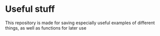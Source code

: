 # Useful stuff
This repository is made for saving especially useful examples of different things, as well as functions for later use
